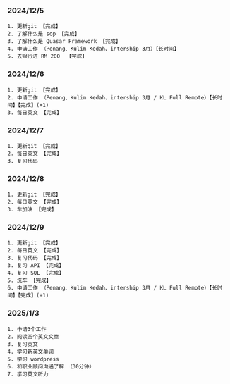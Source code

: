 ### 2024/12/5

```
1. 更新git 【完成】
2. 了解什么是 sop 【完成】
3. 了解什么是 Quasar Framework 【完成】
4. 申请工作 （Penang、Kulim Kedah、intership 3月）【长时间】
5. 去银行进 RM 200  【完成】
```

### 2024/12/6

```
1. 更新git 【完成】
2. 申请工作 （Penang、Kulim Kedah、intership 3月 / KL Full Remote）【长时间】【完成】(+1)
3. 每日英文 【完成】
```

### 2024/12/7

```
1. 更新git 【完成】
2. 每日英文 【完成】
3. 复习代码
```

### 2024/12/8

```
1. 更新git 【完成】
2. 每日英文 【完成】
3. 车加油 【完成】
```

### 2024/12/9

```
1. 更新git 【完成】
2. 每日英文 【完成】
3. 复习代码 【完成】
3. 复习 API 【完成】
4. 复习 SQL 【完成】
5. 洗车 【完成】
6. 申请工作 （Penang、Kulim Kedah、intership 3月 / KL Full Remote）【长时间】【完成】(+1)
```

### 2025/1/3

```
1. 申请3个工作
2. 阅读四个英文文章
3. 复习英文
4. 学习新英文单词
5. 学习 wordpress
6. 和职业顾问沟通了解 （30分钟）
7. 学习英文听力
```































